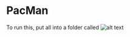 # PacMan

To run this, put all into a folder called
![alt text](https://i.postimg.cc/3wdF7BFW/pacman.png "Logo Title Text 1")
